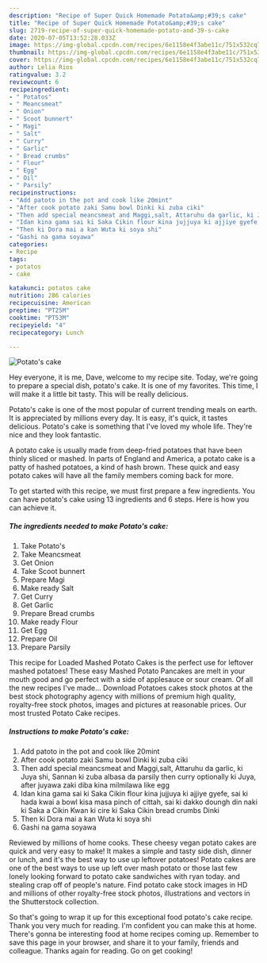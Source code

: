 ```yaml
---
description: "Recipe of Super Quick Homemade Potato&amp;#39;s cake"
title: "Recipe of Super Quick Homemade Potato&amp;#39;s cake"
slug: 2719-recipe-of-super-quick-homemade-potato-and-39-s-cake
date: 2020-07-05T13:52:28.033Z
image: https://img-global.cpcdn.com/recipes/6e1158e4f3abe11c/751x532cq70/potatos-cake-recipe-main-photo.jpg
thumbnail: https://img-global.cpcdn.com/recipes/6e1158e4f3abe11c/751x532cq70/potatos-cake-recipe-main-photo.jpg
cover: https://img-global.cpcdn.com/recipes/6e1158e4f3abe11c/751x532cq70/potatos-cake-recipe-main-photo.jpg
author: Lelia Rios
ratingvalue: 3.2
reviewcount: 6
recipeingredient:
- " Potatos"
- " Meancsmeat"
- " Onion"
- " Scoot bunnert"
- " Magi"
- " Salt"
- " Curry"
- " Garlic"
- " Bread crumbs"
- " Flour"
- " Egg"
- " Oil"
- " Parsily"
recipeinstructions:
- "Add patoto in the pot and cook like 20mint"
- "After cook potato zaki Samu bowl Dinki ki zuba ciki"
- "Then add special meancsmeat and Maggi,salt, Attaruhu da garlic, ki Juya shi, Sannan ki zuba albasa da parsily then curry optionally ki Juya, after juyawa zaki diba kina milmilawa like egg"
- "Idan kina gama sai ki Saka Cikin flour kina jujjuya ki ajjiye gyefe, sai ki hada kwai a bowl kisa masa pinch of cittah, sai ki dakko doungh din naki ki Saka a Cikin Kwan ki cire ki Saka Cikin bread crumbs Dinki"
- "Then ki Dora mai a kan Wuta ki soya shi"
- "Gashi na gama soyawa"
categories:
- Recipe
tags:
- potatos
- cake

katakunci: potatos cake 
nutrition: 286 calories
recipecuisine: American
preptime: "PT25M"
cooktime: "PT53M"
recipeyield: "4"
recipecategory: Lunch

---
```



![Potato&#39;s cake](https://img-global.cpcdn.com/recipes/6e1158e4f3abe11c/751x532cq70/potatos-cake-recipe-main-photo.jpg)

Hey everyone, it is me, Dave, welcome to my recipe site. Today, we're going to prepare a special dish, potato&#39;s cake. It is one of my favorites. This time, I will make it a little bit tasty. This will be really delicious.

Potato&#39;s cake is one of the most popular of current trending meals on earth. It is appreciated by millions every day. It is easy, it's quick, it tastes delicious. Potato&#39;s cake is something that I've loved my whole life. They're nice and they look fantastic.

A potato cake is usually made from deep-fried potatoes that have been thinly sliced or mashed. In parts of England and America, a potato cake is a patty of hashed potatoes, a kind of hash brown. These quick and easy potato cakes will have all the family members coming back for more.


To get started with this recipe, we must first prepare a few ingredients. You can have potato&#39;s cake using 13 ingredients and 6 steps. Here is how you can achieve it.

<!--inarticleads1-->

##### The ingredients needed to make Potato&#39;s cake:

1. Take  Potato&#39;s
1. Take  Meancsmeat
1. Get  Onion
1. Take  Scoot bunnert
1. Prepare  Magi
1. Make ready  Salt
1. Get  Curry
1. Get  Garlic
1. Prepare  Bread crumbs
1. Make ready  Flour
1. Get  Egg
1. Prepare  Oil
1. Prepare  Parsily


This recipe for Loaded Mashed Potato Cakes is the perfect use for leftover mashed potatoes! These easy Mashed Potato Pancakes are melt in your mouth good and go perfect with a side of applesauce or sour cream. Of all the new recipes I&#39;ve made… Download Potatoes cakes stock photos at the best stock photography agency with millions of premium high quality, royalty-free stock photos, images and pictures at reasonable prices. Our most trusted Potato Cake recipes. 

<!--inarticleads2-->

##### Instructions to make Potato&#39;s cake:

1. Add patoto in the pot and cook like 20mint
1. After cook potato zaki Samu bowl Dinki ki zuba ciki
1. Then add special meancsmeat and Maggi,salt, Attaruhu da garlic, ki Juya shi, Sannan ki zuba albasa da parsily then curry optionally ki Juya, after juyawa zaki diba kina milmilawa like egg
1. Idan kina gama sai ki Saka Cikin flour kina jujjuya ki ajjiye gyefe, sai ki hada kwai a bowl kisa masa pinch of cittah, sai ki dakko doungh din naki ki Saka a Cikin Kwan ki cire ki Saka Cikin bread crumbs Dinki
1. Then ki Dora mai a kan Wuta ki soya shi
1. Gashi na gama soyawa


Reviewed by millions of home cooks. These cheesy vegan potato cakes are quick and very easy to make! It makes a simple and tasty side dish, dinner or lunch, and it&#39;s the best way to use up leftover potatoes! Potato cakes are one of the best ways to use up left over mash potato or those last few lonely looking forward to potato cake sandwiches with ryan today. and stealing crap off of people&#39;s nature. Find potato cake stock images in HD and millions of other royalty-free stock photos, illustrations and vectors in the Shutterstock collection. 

So that's going to wrap it up for this exceptional food potato&#39;s cake recipe. Thank you very much for reading. I'm confident you can make this at home. There's gonna be interesting food at home recipes coming up. Remember to save this page in your browser, and share it to your family, friends and colleague. Thanks again for reading. Go on get cooking!
